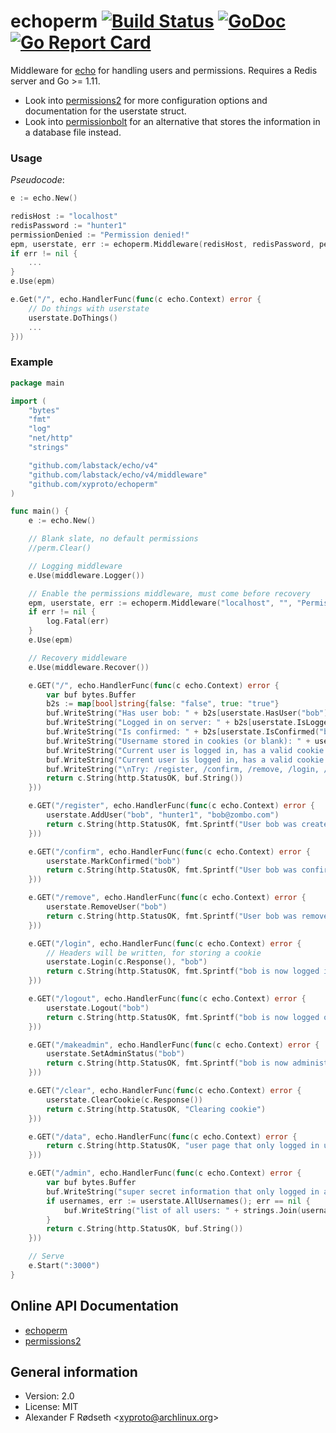 # echoperm [![Build Status](https://travis-ci.org/xyproto/echoperm.svg?branch=master)](https://travis-ci.org/xyproto/echoperm) [![GoDoc](https://godoc.org/github.com/xyproto/echoperm?status.svg)](http://godoc.org/github.com/xyproto/echoperm) [![Go Report Card](https://goreportcard.com/badge/github.com/xyproto/echoperm)](https://goreportcard.com/report/github.com/xyproto/echoperm)

Middleware for [echo](https://github.com/labstack/echo) for handling users and permissions. Requires a Redis server and Go >= 1.11.

* Look into [permissions2](https://github.com/xyproto/permissions2) for more configuration options and documentation for the userstate struct.
* Look into [permissionbolt](https://github.com/xyproto/permissionbolt) for an alternative that stores the information in a database file instead.

### Usage

*Pseudocode*:

~~~go
e := echo.New()

redisHost := "localhost"
redisPassword := "hunter1"
permissionDenied := "Permission denied!"
epm, userstate, err := echoperm.Middleware(redisHost, redisPassword, permissionDenied)
if err != nil {
    ...
}
e.Use(epm)

e.Get("/", echo.HandlerFunc(func(c echo.Context) error {
    // Do things with userstate
    userstate.DoThings()
    ...
}))
~~~

### Example

~~~go
package main

import (
	"bytes"
	"fmt"
	"log"
	"net/http"
	"strings"

	"github.com/labstack/echo/v4"
	"github.com/labstack/echo/v4/middleware"
	"github.com/xyproto/echoperm"
)

func main() {
	e := echo.New()

	// Blank slate, no default permissions
	//perm.Clear()

	// Logging middleware
	e.Use(middleware.Logger())

	// Enable the permissions middleware, must come before recovery
	epm, userstate, err := echoperm.Middleware("localhost", "", "Permission denied!")
	if err != nil {
		log.Fatal(err)
	}
	e.Use(epm)

	// Recovery middleware
	e.Use(middleware.Recover())

	e.GET("/", echo.HandlerFunc(func(c echo.Context) error {
		var buf bytes.Buffer
		b2s := map[bool]string{false: "false", true: "true"}
		buf.WriteString("Has user bob: " + b2s[userstate.HasUser("bob")] + "\n")
		buf.WriteString("Logged in on server: " + b2s[userstate.IsLoggedIn("bob")] + "\n")
		buf.WriteString("Is confirmed: " + b2s[userstate.IsConfirmed("bob")] + "\n")
		buf.WriteString("Username stored in cookies (or blank): " + userstate.Username(c.Request()) + "\n")
		buf.WriteString("Current user is logged in, has a valid cookie and *user rights*: " + b2s[userstate.UserRights(c.Request())] + "\n")
		buf.WriteString("Current user is logged in, has a valid cookie and *admin rights*: " + b2s[userstate.AdminRights(c.Request())] + "\n")
		buf.WriteString("\nTry: /register, /confirm, /remove, /login, /logout, /makeadmin, /clear, /data and /admin")
		return c.String(http.StatusOK, buf.String())
	}))

	e.GET("/register", echo.HandlerFunc(func(c echo.Context) error {
		userstate.AddUser("bob", "hunter1", "bob@zombo.com")
		return c.String(http.StatusOK, fmt.Sprintf("User bob was created: %v\n", userstate.HasUser("bob")))
	}))

	e.GET("/confirm", echo.HandlerFunc(func(c echo.Context) error {
		userstate.MarkConfirmed("bob")
		return c.String(http.StatusOK, fmt.Sprintf("User bob was confirmed: %v\n", userstate.IsConfirmed("bob")))
	}))

	e.GET("/remove", echo.HandlerFunc(func(c echo.Context) error {
		userstate.RemoveUser("bob")
		return c.String(http.StatusOK, fmt.Sprintf("User bob was removed: %v\n", !userstate.HasUser("bob")))
	}))

	e.GET("/login", echo.HandlerFunc(func(c echo.Context) error {
		// Headers will be written, for storing a cookie
		userstate.Login(c.Response(), "bob")
		return c.String(http.StatusOK, fmt.Sprintf("bob is now logged in: %v\n", userstate.IsLoggedIn("bob")))
	}))

	e.GET("/logout", echo.HandlerFunc(func(c echo.Context) error {
		userstate.Logout("bob")
		return c.String(http.StatusOK, fmt.Sprintf("bob is now logged out: %v\n", !userstate.IsLoggedIn("bob")))
	}))

	e.GET("/makeadmin", echo.HandlerFunc(func(c echo.Context) error {
		userstate.SetAdminStatus("bob")
		return c.String(http.StatusOK, fmt.Sprintf("bob is now administrator: %v\n", userstate.IsAdmin("bob")))
	}))

	e.GET("/clear", echo.HandlerFunc(func(c echo.Context) error {
		userstate.ClearCookie(c.Response())
		return c.String(http.StatusOK, "Clearing cookie")
	}))

	e.GET("/data", echo.HandlerFunc(func(c echo.Context) error {
		return c.String(http.StatusOK, "user page that only logged in users must see!")
	}))

	e.GET("/admin", echo.HandlerFunc(func(c echo.Context) error {
		var buf bytes.Buffer
		buf.WriteString("super secret information that only logged in administrators must see!\n\n")
		if usernames, err := userstate.AllUsernames(); err == nil {
			buf.WriteString("list of all users: " + strings.Join(usernames, ", "))
		}
		return c.String(http.StatusOK, buf.String())
	}))

	// Serve
	e.Start(":3000")
}
~~~

Online API Documentation
------------------------

* [echoperm](http://godoc.org/github.com/xyproto/echoperm)
* [permissions2](http://godoc.org/github.com/xyproto/permissions2)


General information
-------------------

* Version: 2.0
* License: MIT
* Alexander F Rødseth &lt;xyproto@archlinux.org&gt;

